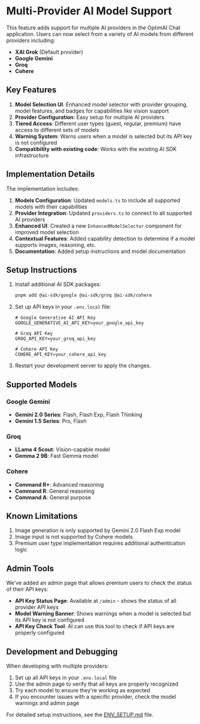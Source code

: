 # Multi-Provider AI Model Support

This feature adds support for multiple AI providers in the OptimAI Chat application. Users can now select from a variety of AI models from different providers including:

- **XAI Grok** (Default provider)
- **Google Gemini**
- **Groq**
- **Cohere**

## Key Features

1. **Model Selection UI**: Enhanced model selector with provider grouping, model features, and badges for capabilities like vision support
2. **Provider Configuration**: Easy setup for multiple AI providers
3. **Tiered Access**: Different user types (guest, regular, premium) have access to different sets of models
4. **Warning System**: Warns users when a model is selected but its API key is not configured
5. **Compatibility with existing code**: Works with the existing AI SDK infrastructure

## Implementation Details

The implementation includes:

1. **Models Configuration**: Updated `models.ts` to include all supported models with their capabilities
2. **Provider Integration**: Updated `providers.ts` to connect to all supported AI providers
3. **Enhanced UI**: Created a new `EnhancedModelSelector` component for improved model selection
4. **Contextual Features**: Added capability detection to determine if a model supports images, reasoning, etc.
5. **Documentation**: Added setup instructions and model documentation

## Setup Instructions

1. Install additional AI SDK packages:
   ```bash
   pnpm add @ai-sdk/google @ai-sdk/groq @ai-sdk/cohere
   ```

2. Set up API keys in your `.env.local` file:
   ```
   # Google Generative AI API Key
   GOOGLE_GENERATIVE_AI_API_KEY=your_google_api_key

   # Groq API Key
   GROQ_API_KEY=your_groq_api_key

   # Cohere API Key
   COHERE_API_KEY=your_cohere_api_key
   ```

3. Restart your development server to apply the changes.

## Supported Models

### Google Gemini
- **Gemini 2.0 Series**: Flash, Flash Exp, Flash Thinking
- **Gemini 1.5 Series**: Pro, Flash

### Groq
- **LLama 4 Scout**: Vision-capable model
- **Gemma 2 9B**: Fast Gemma model

### Cohere
- **Command R+**: Advanced reasoning
- **Command R**: General reasoning
- **Command A**: General purpose

## Known Limitations

1. Image generation is only supported by Gemini 2.0 Flash Exp model
2. Image input is not supported by Cohere models
3. Premium user type implementation requires additional authentication logic

## Admin Tools

We've added an admin page that allows premium users to check the status of their API keys:

- **API Key Status Page**: Available at `/admin` - shows the status of all provider API keys
- **Model Warning Banner**: Shows warnings when a model is selected but its API key is not configured
- **API Key Check Tool**: AI can use this tool to check if API keys are properly configured

## Development and Debugging

When developing with multiple providers:

1. Set up all API keys in your `.env.local` file
2. Use the admin page to verify that all keys are properly recognized
3. Try each model to ensure they're working as expected
4. If you encounter issues with a specific provider, check the model warnings and admin page

For detailed setup instructions, see the [ENV_SETUP.md](ENV_SETUP.md) file.

